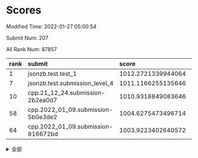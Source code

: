 # Scores

Modified Time: 2022-01-27 05:00:54

Submit Num: 207

All Rank Num: 87857

| rank |               submit               |       score        |       sigma        | pk_num |
| :--- | :--------------------------------- | :----------------- | :----------------- | :----- |
| 1    | jsonzb.test.test_1                 | 1012.2721339944064 | 0.7902267629950912 | 1689   |
| 7    | jsonzb.test.submission_level_4     | 1011.1166255135646 | 0.7580568510058945 | 1704   |
| 10   | cpp.21_12_24.submission-2b2ea0d7   | 1010.9318849083646 | 0.8095882214729495 | 1696   |
| 58   | cpp.2022_01_09.submission-5b0e3de2 | 1004.6275473496714 | 0.7289792314656939 | 1698   |
| 64   | cpp.2022_01_09.submission-816672bd | 1003.9223402640572 | 0.7239310622323407 | 1702   |


<details>
<summary>全部</summary>

| rank |                 submit                 |       score        |       sigma        | pk_num |
| :--- | :------------------------------------- | :----------------- | :----------------- | :----- |
| 1    | jsonzb.test.test_1                     | 1012.2721339944064 | 0.7902267629950912 | 1689   |
| 2    | gobigger.level_3.submission_level_3_43 | 1012.0117956109119 | 0.792473364912493  | 1699   |
| 3    | gobigger.level_3.submission_level_3_26 | 1011.7215871521576 | 0.7764519330190771 | 1696   |
| 4    | gobigger.level_3.submission_level_3_16 | 1011.4961750994961 | 0.7747857914305474 | 1692   |
| 5    | gobigger.level_3.submission_level_3_39 | 1011.3640781132063 | 0.7552462552310348 | 1698   |
| 6    | gobigger.level_3.submission_level_3_40 | 1011.2100950082639 | 0.775266728711695  | 1700   |
| 7    | jsonzb.test.submission_level_4         | 1011.1166255135646 | 0.7580568510058945 | 1704   |
| 8    | gobigger.level_3.submission_level_3_49 | 1011.11441255722   | 0.777931507750215  | 1699   |
| 9    | gobigger.level_3.submission_level_3_42 | 1011.0273927518751 | 0.7641331958922069 | 1697   |
| 10   | cpp.21_12_24.submission-2b2ea0d7       | 1010.9318849083646 | 0.8095882214729495 | 1696   |
| 11   | gobigger.level_3.submission_level_3_6  | 1010.9285992556415 | 0.7637387550354573 | 1702   |
| 12   | gobigger.level_3.submission_level_3_44 | 1010.8788514973077 | 0.773670667151223  | 1700   |
| 13   | gobigger.level_3.submission_level_3_31 | 1010.8166869126685 | 0.7560868771124513 | 1698   |
| 14   | gobigger.level_3.submission_level_3_38 | 1010.730234679384  | 0.7760955050353852 | 1698   |
| 15   | gobigger.level_3.submission_level_3_27 | 1010.7135459703749 | 0.7574874310689633 | 1690   |
| 16   | gobigger.level_3.submission_level_3_32 | 1010.6049162951062 | 0.7575563083883173 | 1701   |
| 17   | gobigger.level_3.submission_level_3_25 | 1010.5967203859148 | 0.7625615025807204 | 1698   |
| 18   | gobigger.level_3.submission_level_3_2  | 1010.5538939737575 | 0.7573321976479884 | 1698   |
| 19   | gobigger.level_3.submission_level_3_33 | 1010.5525283866357 | 0.751154375953851  | 1698   |
| 20   | gobigger.level_3.submission_level_3_41 | 1010.5174917970587 | 0.7615411075414276 | 1697   |
| 21   | gobigger.level_3.submission_level_3_9  | 1010.454015608692  | 0.7652596750320285 | 1698   |
| 22   | gobigger.level_3.submission_level_3_21 | 1010.4464639879772 | 0.7420783250278047 | 1695   |
| 23   | gobigger.level_3.submission_level_3_48 | 1010.4179638223085 | 0.7521807748583031 | 1696   |
| 24   | gobigger.level_3.submission_level_3_46 | 1010.3472534437955 | 0.7507632933109654 | 1696   |
| 25   | gobigger.level_3.submission_level_3_20 | 1010.3222140176789 | 0.7651730777973139 | 1698   |
| 26   | gobigger.level_3.submission_level_3_12 | 1010.2226971328122 | 0.7731451590387491 | 1702   |
| 27   | gobigger.level_3.submission_level_3_10 | 1010.1883199629732 | 0.7297297968713167 | 1690   |
| 28   | gobigger.level_3.submission_level_3_30 | 1010.1831850687515 | 0.7573481933242014 | 1697   |
| 29   | gobigger.level_3.submission_level_3_24 | 1010.1350818566154 | 0.7651439668805381 | 1698   |
| 30   | gobigger.level_3.submission_level_3_29 | 1010.0954673562971 | 0.7551702778014273 | 1694   |
| 31   | gobigger.level_3.submission_level_3_0  | 1010.0635252338642 | 0.7757092006042999 | 1696   |
| 32   | gobigger.level_3.submission_level_3_13 | 1009.968185177292  | 0.7933139955014465 | 1695   |
| 33   | gobigger.level_3.submission_level_3_15 | 1009.948091104325  | 0.7354345066563474 | 1701   |
| 34   | gobigger.level_3.submission_level_3_3  | 1009.9111316232589 | 0.7507893347384099 | 1696   |
| 35   | gobigger.level_3.submission_level_3_7  | 1009.901179536003  | 0.7544787496382678 | 1697   |
| 36   | gobigger.level_3.submission_level_3_18 | 1009.9007316698413 | 0.737847414228611  | 1704   |
| 37   | gobigger.level_3.submission_level_3_34 | 1009.8970188649894 | 0.7505864355031179 | 1699   |
| 38   | gobigger.level_3.submission_level_3_22 | 1009.8711054941539 | 0.7686328254372068 | 1701   |
| 39   | gobigger.level_3.submission_level_3_5  | 1009.8399422450232 | 0.7425724641118235 | 1695   |
| 40   | gobigger.level_3.submission_level_3_14 | 1009.7388648574741 | 0.7446531171736485 | 1697   |
| 41   | gobigger.level_3.submission_level_3_28 | 1009.6959809718724 | 0.7648911109955504 | 1698   |
| 42   | gobigger.level_3.submission_level_3_11 | 1009.6040731105477 | 0.7780477574156768 | 1691   |
| 43   | gobigger.level_3.submission_level_3_23 | 1009.5513143016221 | 0.7519848057470555 | 1700   |
| 44   | gobigger.level_3.submission_level_3_1  | 1009.5023209289307 | 0.7560471643761343 | 1697   |
| 45   | gobigger.level_3.submission_level_3_47 | 1009.4995920389732 | 0.7551153343623547 | 1697   |
| 46   | gobigger.level_3.submission_level_3_17 | 1009.337390217027  | 0.7452562178071357 | 1697   |
| 47   | gobigger.level_3.submission_level_3_8  | 1009.1920309722694 | 0.7434528181678146 | 1693   |
| 48   | gobigger.level_3.submission_level_3_35 | 1009.1256928886837 | 0.7483826501733429 | 1696   |
| 49   | gobigger.level_3.submission_level_3_36 | 1009.0014709885859 | 0.7440303150015208 | 1698   |
| 50   | gobigger.level_3.submission_level_3_37 | 1008.5390144536661 | 0.7400589297814578 | 1691   |
| 51   | gobigger.level_3.submission_level_3_4  | 1008.2975864253806 | 0.7490039532196776 | 1700   |
| 52   | gobigger.level_3.submission_level_3_19 | 1008.1366111566412 | 0.7379084061608091 | 1696   |
| 53   | gobigger.level_3.submission_level_3_45 | 1007.6323504577201 | 0.7472515990056675 | 1698   |
| 54   | gobigger.level_1.submission_level_1_27 | 1004.8680941085189 | 0.7198381650255601 | 1698   |
| 55   | gobigger.level_1.submission_level_1_23 | 1004.7879446797523 | 0.7142204272696268 | 1699   |
| 56   | gobigger.level_1.submission_level_1_6  | 1004.76414680041   | 0.7127012812058373 | 1697   |
| 57   | gobigger.level_1.submission_level_1_7  | 1004.6336736010438 | 0.7108148337040792 | 1700   |
| 58   | cpp.2022_01_09.submission-5b0e3de2     | 1004.6275473496714 | 0.7289792314656939 | 1698   |
| 59   | gobigger.level_1.submission_level_1_36 | 1004.3504726129851 | 0.7138796207704458 | 1693   |
| 60   | gobigger.level_1.submission_level_1_26 | 1004.3441878091743 | 0.720131018402304  | 1697   |
| 61   | gobigger.level_1.submission_level_1_16 | 1004.284360410517  | 0.7209009212585442 | 1697   |
| 62   | gobigger.level_1.submission_level_1_49 | 1004.1631730468947 | 0.7144281523551491 | 1700   |
| 63   | gobigger.level_1.submission_level_1_38 | 1004.073872185504  | 0.7208044973111009 | 1693   |
| 64   | cpp.2022_01_09.submission-816672bd     | 1003.9223402640572 | 0.7239310622323407 | 1702   |
| 65   | gobigger.level_1.submission_level_1_40 | 1003.8661511788649 | 0.733105796881401  | 1703   |
| 66   | gobigger.level_1.submission_level_1_39 | 1003.8485802649241 | 0.7060620113920655 | 1701   |
| 67   | gobigger.level_1.submission_level_1_17 | 1003.8266150739163 | 0.7146411580424609 | 1695   |
| 68   | gobigger.level_1.submission_level_1_45 | 1003.8134317705282 | 0.7253285383542268 | 1707   |
| 69   | gobigger.level_1.submission_level_1_32 | 1003.7077120521643 | 0.7212081508068965 | 1695   |
| 70   | gobigger.level_1.submission_level_1_37 | 1003.6752974941596 | 0.7322637554605229 | 1697   |
| 71   | gobigger.level_1.submission_level_1_1  | 1003.6344136495262 | 0.7179814162082906 | 1701   |
| 72   | gobigger.level_1.submission_level_1_13 | 1003.3596605161488 | 0.7177800061978813 | 1696   |
| 73   | gobigger.level_1.submission_level_1_44 | 1003.3174425224191 | 0.7171508347337016 | 1702   |
| 74   | gobigger.level_1.submission_level_1_28 | 1003.3158394636102 | 0.7191695144013515 | 1701   |
| 75   | gobigger.level_1.submission_level_1_24 | 1003.3035113121317 | 0.7074623725108911 | 1695   |
| 76   | gobigger.level_1.submission_level_1_25 | 1003.303093307009  | 0.7237192861678519 | 1699   |
| 77   | gobigger.level_1.submission_level_1_22 | 1003.2966683178513 | 0.7226930012266152 | 1697   |
| 78   | gobigger.level_1.submission_level_1_11 | 1003.2819111170496 | 0.7155219557125073 | 1703   |
| 79   | gobigger.level_1.submission_level_1_21 | 1003.2510964195886 | 0.7237422996903359 | 1702   |
| 80   | gobigger.level_1.submission_level_1_30 | 1003.2181092969436 | 0.7235221367838662 | 1696   |
| 81   | gobigger.level_1.submission_level_1_5  | 1003.2159104424761 | 0.7163702643736237 | 1700   |
| 82   | gobigger.level_1.submission_level_1_35 | 1003.159363494456  | 0.7198408446056807 | 1697   |
| 83   | gobigger.level_1.submission_level_1_20 | 1003.1349324586907 | 0.7183398676059951 | 1695   |
| 84   | gobigger.level_1.submission_level_1_18 | 1003.0878623881263 | 0.7170642139264432 | 1694   |
| 85   | gobigger.level_1.submission_level_1_47 | 1003.063010425271  | 0.7233325940262751 | 1696   |
| 86   | gobigger.level_1.submission_level_1_33 | 1003.0599284262236 | 0.723601392762769  | 1699   |
| 87   | gobigger.level_1.submission_level_1_14 | 1003.045428694072  | 0.7083650748283217 | 1700   |
| 88   | gobigger.level_1.submission_level_1_10 | 1002.9996914181264 | 0.7221724585810232 | 1699   |
| 89   | gobigger.level_1.submission_level_1_4  | 1002.9845129013069 | 0.7143036187779322 | 1700   |
| 90   | gobigger.level_1.submission_level_1_0  | 1002.9391926262981 | 0.7161896262729739 | 1696   |
| 91   | gobigger.level_1.submission_level_1_46 | 1002.9147120281008 | 0.7117046074105576 | 1705   |
| 92   | gobigger.level_1.submission_level_1_9  | 1002.8571726583785 | 0.7157119857322963 | 1697   |
| 93   | gobigger.level_1.submission_level_1_12 | 1002.776179050322  | 0.7050580668650556 | 1701   |
| 94   | gobigger.level_1.submission_level_1_42 | 1002.6803965599728 | 0.7050787220066391 | 1696   |
| 95   | gobigger.level_1.submission_level_1_3  | 1002.5751407234669 | 0.7159805473060905 | 1699   |
| 96   | gobigger.level_1.submission_level_1_8  | 1002.4892353129057 | 0.7223826664317445 | 1694   |
| 97   | gobigger.level_1.submission_level_1_2  | 1002.4305489406214 | 0.722139227437145  | 1701   |
| 98   | gobigger.level_1.submission_level_1_41 | 1002.4271025501188 | 0.7080944710853379 | 1697   |
| 99   | gobigger.level_1.submission_level_1_43 | 1002.4208675325534 | 0.7090092465811583 | 1699   |
| 100  | gobigger.level_1.submission_level_1_19 | 1002.2325176351486 | 0.7137172162300011 | 1698   |
| 101  | gobigger.level_1.submission_level_1_29 | 1002.2317655660298 | 0.72263754331272   | 1699   |
| 102  | gobigger.level_1.submission_level_1_15 | 1002.1608013062533 | 0.7132542551890788 | 1701   |
| 103  | gobigger.level_1.submission_level_1_48 | 1001.7670795949216 | 0.7084842772036885 | 1695   |
| 104  | gobigger.level_1.submission_level_1_31 | 1001.7280733559109 | 0.7106272006941169 | 1698   |
| 105  | gobigger.level_1.submission_level_1_34 | 1001.4895651411628 | 0.7053918200440996 | 1696   |
| 106  | gobigger.random.submission_random_19   | 997.4134158862406  | 0.7124905269350905 | 1694   |
| 107  | gobigger.random.submission_random_37   | 996.9609528119815  | 0.7140939258478527 | 1698   |
| 108  | gobigger.random.submission_random_33   | 996.8838919003774  | 0.7087582173746083 | 1699   |
| 109  | gobigger.random.submission_random_11   | 996.8567187138958  | 0.7230036259774103 | 1694   |
| 110  | gobigger.random.submission_random_49   | 996.7844544024243  | 0.7038508449912078 | 1697   |
| 111  | gobigger.random.submission_random_14   | 996.7792759513243  | 0.7185262745946922 | 1697   |
| 112  | gobigger.random.submission_random_23   | 996.7573851643577  | 0.6987676924346586 | 1703   |
| 113  | gobigger.random.submission_random_28   | 996.7403028291332  | 0.7141960231457098 | 1691   |
| 114  | gobigger.random.submission_random_39   | 996.6651948368686  | 0.7168653667246746 | 1693   |
| 115  | gobigger.random.submission_random_30   | 996.5759623221793  | 0.7149793563365594 | 1698   |
| 116  | gobigger.random.submission_random_21   | 996.5589912200404  | 0.7233590645915103 | 1696   |
| 117  | gobigger.random.submission_random_2    | 996.5020587221651  | 0.7110088305012409 | 1701   |
| 118  | gobigger.random.submission_random_5    | 996.5004853495067  | 0.7121113094439472 | 1697   |
| 119  | gobigger.random.submission_random_3    | 996.4789593931774  | 0.7040221260133771 | 1700   |
| 120  | gobigger.random.submission_random_29   | 996.4633846268674  | 0.7216539200246735 | 1695   |
| 121  | gobigger.random.submission_random_38   | 996.2654496631824  | 0.7036472466894214 | 1698   |
| 122  | gobigger.random.submission_random_24   | 996.1348077134104  | 0.702226681767372  | 1699   |
| 123  | gobigger.random.submission_random_42   | 996.1271903311412  | 0.7059624853690037 | 1698   |
| 124  | gobigger.random.submission_random_1    | 996.0765901490846  | 0.7094220892300075 | 1701   |
| 125  | gobigger.random.submission_random_6    | 995.9984904487726  | 0.7121828145831492 | 1701   |
| 126  | gobigger.random.submission_random_41   | 995.9873386326278  | 0.7169965020651955 | 1695   |
| 127  | gobigger.random.submission_random_32   | 995.9844681168394  | 0.7095148898423456 | 1701   |
| 128  | gobigger.random.submission_random_36   | 995.9468027652846  | 0.727347876684305  | 1699   |
| 129  | gobigger.random.submission_random_34   | 995.9253729723703  | 0.6985620508459858 | 1694   |
| 130  | gobigger.random.submission_random_10   | 995.8718996620452  | 0.7071781763144651 | 1701   |
| 131  | gobigger.random.submission_random_8    | 995.856020913227   | 0.7065852734163396 | 1698   |
| 132  | gobigger.random.submission_random_9    | 995.8391384133652  | 0.7255839587722411 | 1693   |
| 133  | gobigger.random.submission_random_12   | 995.8282693761131  | 0.7150932505723377 | 1697   |
| 134  | gobigger.random.submission_random_46   | 995.8094812476206  | 0.7123425975756743 | 1697   |
| 135  | gobigger.random.submission_random_40   | 995.7997437461336  | 0.7012310002701129 | 1695   |
| 136  | gobigger.random.submission_random_48   | 995.7770566029288  | 0.6964941726232414 | 1699   |
| 137  | gobigger.random.submission_random_43   | 995.7442888995789  | 0.7151610534182384 | 1694   |
| 138  | gobigger.random.submission_random_44   | 995.6220185337644  | 0.708130886550152  | 1702   |
| 139  | gobigger.random.submission_random_7    | 995.6087019071907  | 0.7151447318166448 | 1698   |
| 140  | gobigger.random.submission_random_18   | 995.602370589823   | 0.7166286301934609 | 1699   |
| 141  | gobigger.random.submission_random_0    | 995.575512857139   | 0.7056041626153003 | 1699   |
| 142  | gobigger.random.submission_random_35   | 995.5682710734559  | 0.7000669744051217 | 1698   |
| 143  | gobigger.random.submission_random_4    | 995.5155410083377  | 0.715917218934178  | 1699   |
| 144  | gobigger.random.submission_random_17   | 995.4600776399496  | 0.7094076484890816 | 1697   |
| 145  | gobigger.random.submission_random_22   | 995.4298505380606  | 0.699892445234778  | 1701   |
| 146  | gobigger.random.submission_random_45   | 995.3860615705338  | 0.7202537745961566 | 1702   |
| 147  | gobigger.random.submission_random_26   | 995.3211543142758  | 0.7189833245712018 | 1699   |
| 148  | gobigger.random.submission_random_20   | 994.9864492787824  | 0.7119052473784792 | 1697   |
| 149  | gobigger.random.submission_random_25   | 994.9613459931882  | 0.7092112827559057 | 1700   |
| 150  | gobigger.random.submission_random_31   | 994.8453147874836  | 0.7064304977912026 | 1697   |
| 151  | gobigger.random.submission_random_13   | 994.7578640433148  | 0.7059220591448083 | 1697   |
| 152  | gobigger.random.submission_random_15   | 994.7477056112922  | 0.7292639600708956 | 1697   |
| 153  | gobigger.random.submission_random_47   | 994.654896076621   | 0.7523247445709152 | 1700   |
| 154  | gobigger.level_2.submission_level_2_46 | 994.6185975320279  | 0.7234248910923521 | 1696   |
| 155  | gobigger.random.submission_random_27   | 994.5268057161471  | 0.723269950661932  | 1698   |
| 156  | gobigger.random.submission_random_16   | 994.5033259558528  | 0.7221175838469598 | 1700   |
| 157  | gobigger.level_2.submission_level_2_25 | 994.0839676360994  | 0.7321753612960672 | 1698   |
| 158  | gobigger.level_2.submission_level_2_17 | 993.7833579643171  | 0.7263725094206515 | 1697   |
| 159  | gobigger.level_2.submission_level_2_49 | 993.7046175769459  | 0.732237701322236  | 1695   |
| 160  | gobigger.level_2.submission_level_2_39 | 993.6502979915914  | 0.7554356769272426 | 1698   |
| 161  | gobigger.level_2.submission_level_2_1  | 993.5846983028433  | 0.7344594980469153 | 1699   |
| 162  | gobigger.level_2.submission_level_2_31 | 993.3322554136498  | 0.7378596736471544 | 1702   |
| 163  | gobigger.level_2.submission_level_2_13 | 993.1772397155722  | 0.7421053644632609 | 1703   |
| 164  | gobigger.level_2.submission_level_2_34 | 993.0947111890166  | 0.7570989502013203 | 1703   |
| 165  | gobigger.level_2.submission_level_2_20 | 993.0409083360352  | 0.750389117514602  | 1694   |
| 166  | gobigger.level_2.submission_level_2_36 | 992.6409000714376  | 0.7457353634922941 | 1699   |
| 167  | gobigger.level_2.submission_level_2_18 | 992.5932187902719  | 0.7477935504948853 | 1694   |
| 168  | gobigger.level_2.submission_level_2_8  | 992.4976445435428  | 0.7443007984849419 | 1702   |
| 169  | gobigger.level_2.submission_level_2_32 | 992.4372197538231  | 0.7360034986205839 | 1697   |
| 170  | gobigger.level_2.submission_level_2_29 | 992.369348447748   | 0.7447095010109382 | 1694   |
| 171  | gobigger.level_2.submission_level_2_24 | 992.1303490335578  | 0.7431503052220656 | 1698   |
| 172  | gobigger.level_2.submission_level_2_14 | 992.1159490414124  | 0.7527978097052748 | 1695   |
| 173  | gobigger.level_2.submission_level_2_21 | 992.0699874826212  | 0.7427909074760258 | 1694   |
| 174  | gobigger.level_2.submission_level_2_48 | 991.8986883839665  | 0.7478772364869908 | 1697   |
| 175  | gobigger.level_2.submission_level_2_23 | 991.8594739955927  | 0.7639234442777564 | 1694   |
| 176  | gobigger.level_2.submission_level_2_26 | 991.8511653221219  | 0.7297565268484841 | 1695   |
| 177  | gobigger.level_2.submission_level_2_40 | 991.8325156727911  | 0.7602782739853099 | 1702   |
| 178  | gobigger.level_2.submission_level_2_10 | 991.8072039415936  | 0.7428180074945093 | 1698   |
| 179  | gobigger.level_2.submission_level_2_6  | 991.8006662166619  | 0.747590427788401  | 1701   |
| 180  | gobigger.level_2.submission_level_2_16 | 991.7924031596303  | 0.75929744608821   | 1691   |
| 181  | gobigger.level_2.submission_level_2_35 | 991.7891073695795  | 0.7577527686103489 | 1700   |
| 182  | gobigger.level_2.submission_level_2_19 | 991.7524323046832  | 0.7553217193295989 | 1700   |
| 183  | gobigger.level_2.submission_level_2_2  | 991.714991136828   | 0.747046164133248  | 1699   |
| 184  | gobigger.level_2.submission_level_2_11 | 991.6940819489381  | 0.7350014679680217 | 1702   |
| 185  | gobigger.level_2.submission_level_2_3  | 991.6750014865257  | 0.7195430308131159 | 1703   |
| 186  | gobigger.level_2.submission_level_2_27 | 991.6485960999422  | 0.7385797915948407 | 1698   |
| 187  | gobigger.level_2.submission_level_2_38 | 991.5982587498025  | 0.7468317748563068 | 1694   |
| 188  | gobigger.level_2.submission_level_2_15 | 991.5143086093952  | 0.7469064042997806 | 1695   |
| 189  | gobigger.level_2.submission_level_2_9  | 991.5082562193309  | 0.7572554161599014 | 1697   |
| 190  | gobigger.level_2.submission_level_2_7  | 991.236195542307   | 0.7548417519695669 | 1701   |
| 191  | gobigger.level_2.submission_level_2_30 | 991.2358438853835  | 0.7462333056705757 | 1697   |
| 192  | gobigger.level_2.submission_level_2_41 | 991.1936978428014  | 0.7548240048694517 | 1698   |
| 193  | gobigger.level_2.submission_level_2_5  | 991.1667078417313  | 0.7482175737270562 | 1691   |
| 194  | gobigger.level_2.submission_level_2_4  | 991.1507603470297  | 0.761145470631586  | 1698   |
| 195  | gobigger.level_2.submission_level_2_0  | 991.1105606704313  | 0.7872069308989752 | 1695   |
| 196  | gobigger.level_2.submission_level_2_33 | 990.8779071429044  | 0.7478915292693167 | 1692   |
| 197  | gobigger.level_2.submission_level_2_45 | 990.7017484271594  | 0.7667757018323366 | 1695   |
| 198  | gobigger.level_2.submission_level_2_12 | 990.693978390342   | 0.7522523125424815 | 1698   |
| 199  | gobigger.level_2.submission_level_2_43 | 990.6646174847793  | 0.7397437715297562 | 1702   |
| 200  | gobigger.level_2.submission_level_2_28 | 990.5978482987567  | 0.7749963765516671 | 1703   |
| 201  | gobigger.level_2.submission_level_2_37 | 990.4764467596793  | 0.7379870351217725 | 1697   |
| 202  | gobigger.level_2.submission_level_2_47 | 990.3728963701627  | 0.7594841959879559 | 1703   |
| 203  | gobigger.level_2.submission_level_2_22 | 990.2310893515279  | 0.7690401951961283 | 1699   |
| 204  | gobigger.level_2.submission_level_2_42 | 990.2226780570885  | 0.7620385005504262 | 1700   |
| 205  | gobigger.level_2.submission_level_2_44 | 989.8256897158864  | 0.7854388457381365 | 1693   |
| 206  | gobigger.none.submission_none_1        | 979.2025454926888  | 1.2622158834948998 | 1693   |
| 207  | gobigger.none.submission_none_0        | 976.3279119275116  | 1.3161927599666032 | 1696   |

</details>